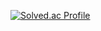 [![Solved.ac Profile](http://mazassumnida.wtf/api/v2/generate_badge?boj=백준아이디)](https://solved.ac/colding97/)

